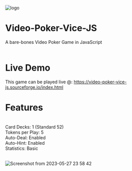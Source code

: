 ![logo](https://github.com/lexterror/Video-Poker-Vice-JS/assets/16135535/cb83aeef-d3aa-4ea7-b00b-9eda5a144ac8)

# Video-Poker-Vice-JS<br>
A bare-bones Video Poker Game in JavaScript<br>
<br>
# Live Demo<br>
This game can be played live @: https://video-poker-vice-js.sourceforge.io/index.html
# Features
<br>
Card Decks: 1 (Standard 52)<br>
Tokens per Play: 5<br>
Auto-Deal: Enabled<br>
Auto-Hint: Enabled<br>
Statistics: Basic<br><br>

![Screenshot from 2023-05-27 23 58 42](https://github.com/lexterror/Video-Poker-Vice-JS/assets/16135535/7c6004a0-7af9-45ce-a878-c326741d36d0)
